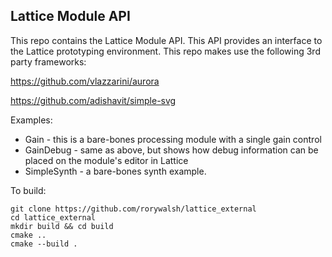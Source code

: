 ## Lattice Module API

This repo contains the Lattice Module API. This API provides an interface to the Lattice prototyping environment. This repo makes use the following 3rd party frameworks:

https://github.com/vlazzarini/aurora

https://github.com/adishavit/simple-svg


Examples:
* Gain - this is a bare-bones processing module with a single gain control
* GainDebug - same as above, but shows how debug information can be placed on the module's editor in Lattice
* SimpleSynth - a bare-bones synth example. 

To build:

```
git clone https://github.com/rorywalsh/lattice_external
cd lattice_external
mkdir build && cd build
cmake .. 
cmake --build .
```
